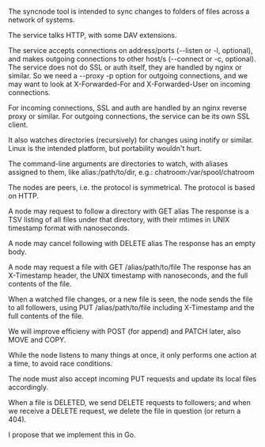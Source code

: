 The syncnode tool is intended to sync changes to folders of files across a network of systems.

The service talks HTTP, with some DAV extensions.

The service accepts connections on address/ports (--listen or -l, optional),
and makes outgoing connections to other host/s (--connect or -c, optional).
The service does not do SSL or auth itself, they are handled by nginx or similar.
So we need a --proxy -p option for outgoing connections, and we may want to look at X-Forwarded-For and X-Forwarded-User on incoming connections.

For incoming connections, SSL and auth are handled by an nginx reverse proxy or similar. For outgoing connections, the service can be its own SSL client.

It also watches directories (recursively) for changes using inotify or similar.
Linux is the intended platform, but portability wouldn't hurt.

The command-line arguments are directories to watch, with aliases assigned to
them, like alias:/path/to/dir, e.g.:  chatroom:/var/spool/chatroom

The nodes are peers, i.e. the protocol is symmetrical.
The protocol is based on HTTP.

A node may request to follow a directory with GET alias
The response is a TSV listing of all files under that directory, with their mtimes in UNIX timestamp format with nanoseconds.

A node may cancel following with DELETE alias
The response has an empty body.

A node may request a file with GET /alias/path/to/file
The response has an X-Timestamp header, the UNIX timestamp with nanoseconds, and the full contents of the file.

When a watched file changes, or a new file is seen, the node sends the file to all followers, using PUT /alias/path/to/file
including X-Timestamp and the full contents of the file.

We will improve efficieny with POST (for append) and PATCH later, also MOVE and COPY.

While the node listens to many things at once, it only performs one action at a time, to avoid race conditions.

The node must also accept incoming PUT requests and update its local files accordingly.

When a file is DELETED, we send DELETE requests to followers; and when we
receive a DELETE request, we delete the file in question (or return a 404).

I propose that we implement this in Go.
